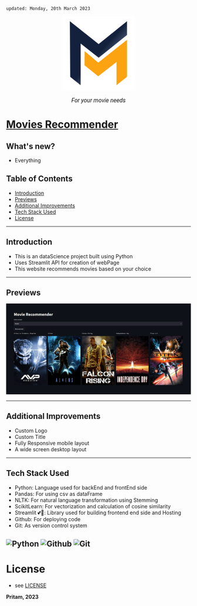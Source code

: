     updated: Monday, 20th March 2023

<div align=center>
    <a href="https://movie-recomender.streamlit.app">
        <img width=200 src="assets/logo.png" alt="Movies Recommender">
    </a>
    <p style="font-family: roboto, calibri; font-size:12pt; font-style:italic"> For your movie needs </p>
</div>

# [Movies Recommender](https://movie-recomender.streamlit.app)

## What's new?

-   Everything

## Table of Contents

-   [Introduction](#introduction)
-   [Previews](#previews)
-   [Additional Improvements](#additional-improvements)
-   [Tech Stack Used](#tech-stack-used)
-   [License](#license)

---

## Introduction

-   This is an dataScience project built using Python
-   Uses Streamlit API for creation of webPage
-   This website recommends movies based on your choice

---

## Previews

![Homepage](assets/homepage.png)

---

## Additional Improvements

-   Custom Logo
-   Custom Title
-   Fully Responsive mobile layout
-   A wide screen desktop layout

---

## Tech Stack Used

-   Python: Language used for backEnd and frontEnd side
-   Pandas: For using csv as dataFrame
-   NLTK: For natural language transformation using Stemming
-   ScikitLearn: For vectorization and calculation of cosine similarity
-   Streamlit 💕💞: Library used for building frontend end side and Hosting
-   Github: For deploying code
-   Git: As version control system

## ![Python](https://img.shields.io/badge/Python-3776AB?style=for-the-badge&logo=python&logoColor=white) ![Github](https://img.shields.io/badge/GitHub-100000?style=for-the-badge&logo=github&logoColor=white) ![Git](https://img.shields.io/badge/GIT-E44C30?style=for-the-badge&logo=git&logoColor=white)

# License

-   see [LICENSE]

**Pritam, 2023**

[license]: https://github.com/warmachine028/movie-recommender/blob/main/LICENSE
